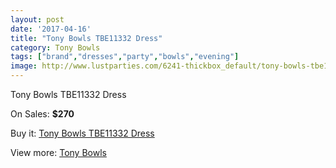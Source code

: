 ```yaml
---
layout: post
date: '2017-04-16'
title: "Tony Bowls TBE11332 Dress"
category: Tony Bowls
tags: ["brand","dresses","party","bowls","evening"]
image: http://www.lustparties.com/6241-thickbox_default/tony-bowls-tbe11332-dress.jpg
---
```

Tony Bowls TBE11332 Dress

On Sales: **$270**
<a href="https://www.lustparties.com/en/tony-bowls/2152-tony-bowls-tbe11332-dress.html"><amp-img layout="responsive" width="600" height="600" src="//www.lustparties.com/6241-thickbox_default/tony-bowls-tbe11332-dress.jpg" alt="Tony Bowls TBE11332 Dress 0" /></a>

Buy it: [Tony Bowls TBE11332 Dress](https://www.lustparties.com/en/tony-bowls/2152-tony-bowls-tbe11332-dress.html "Tony Bowls TBE11332 Dress")

View more: [Tony Bowls](https://www.lustparties.com/en/5-tony-bowls "Tony Bowls")